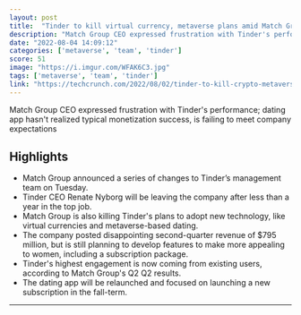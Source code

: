 ```yaml
---
layout: post
title:  "Tinder to kill virtual currency, metaverse plans amid Match Group earnings loss; loses its CEO"
description: "Match Group CEO expressed frustration with Tinder's performance; dating app hasn't realized typical monetization success, is failing to meet company expectations"
date: "2022-08-04 14:09:12"
categories: ['metaverse', 'team', 'tinder']
score: 51
image: "https://i.imgur.com/WFAK6C3.jpg"
tags: ['metaverse', 'team', 'tinder']
link: "https://techcrunch.com/2022/08/02/tinder-to-kill-crypto-metaverse-plans-amid-match-group-earnings-loss-tinder-loses-its-ceo/"
---
```


Match Group CEO expressed frustration with Tinder's performance; dating app hasn't realized typical monetization success, is failing to meet company expectations

## Highlights

- Match Group announced a series of changes to Tinder’s management team on Tuesday.
- Tinder CEO Renate Nyborg will be leaving the company after less than a year in the top job.
- Match Group is also killing Tinder's plans to adopt new technology, like virtual currencies and metaverse-based dating.
- The company posted disappointing second-quarter revenue of $795 million, but is still planning to develop features to make more appealing to women, including a subscription package.
- Tinder's highest engagement is now coming from existing users, according to Match Group's Q2 Q2 results.
- The dating app will be relaunched and focused on launching a new subscription in the fall-term.

---

